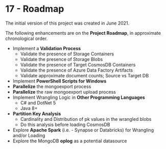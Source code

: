 # 17 - Roadmap

The initial version of this project was created in June 2021.

The following enhancements are on the **Project Roadmap**, in approximate
chronological order.

- Implement a **Validation Process**
  - Validate the presence of Storage Containers
  - Validate the presence of Storage Blobs
  - Validate the presence of Target CosmosDB Containers
  - Validate the presence of Azure Data Factory Artifacts
  - Validate approximate document counts; Source vs Target DB
- Implement **PowerShell Scripts for Windows**
- **Parallelize** the mongoexport process
- **Parallelize** the raw mongoexport upload process
- Implement Wrangling Logic in **Other Programming Languages**
  - C# and DotNet 5
  - Java 8+
- **Partition Key Analysis**
  - Cardinality and Distribution of pk values in the wrangled blobs
  - Do this analysis before loading CosmosDB
- Explore **Apache Spark** (i.e. - Synapse or Databricks) for Wrangling and/or Loading
- Explore the MongoDB **oplog** as a potential datasource
